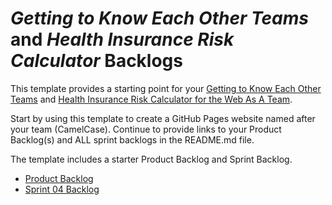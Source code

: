 # *Getting to Know Each Other Teams* and *Health Insurance Risk Calculator* Backlogs 

This template provides a starting point for your [Getting to Know Each Other Teams](https://www.lewisuniversity.org/activity/getting-to-know-each-other-teams) and
[Health Insurance Risk Calculator for the Web As A Team](https://www.lewisuniversity.org/activity/health-risk-calculator-team-web). 

Start by using this template to create a GitHub Pages website named after your team (CamelCase). Continue to provide links to your Product Backlog(s) and ALL sprint backlogs in the README.md file.

The template includes a starter Product Backlog and Sprint Backlog.
- [Product Backlog](backlogs/product-backlog.md/)
- [Sprint 04 Backlog](backlogs/sprint-04-backlog.md)
